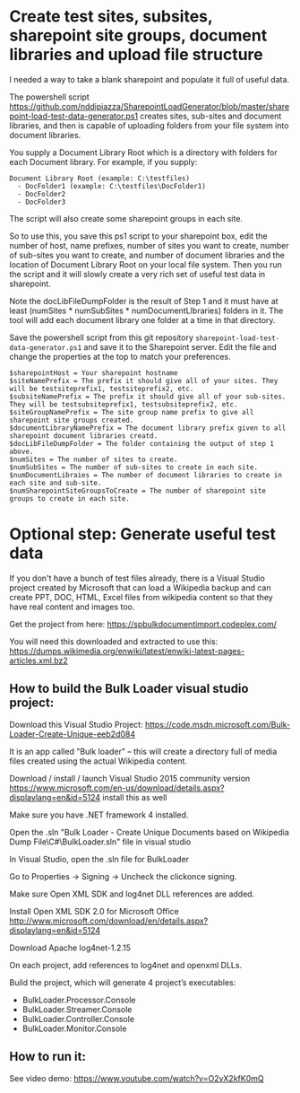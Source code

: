 # Create test sites, subsites, sharepoint site groups, document libraries and upload file structure

I needed a way to take a blank sharepoint and populate it full of useful data.

The powershell script https://github.com/nddipiazza/SharepointLoadGenerator/blob/master/sharepoint-load-test-data-generator.ps1 creates sites, sub-sites and document libraries, and then is capable of uploading folders from your file system into document libraries.

You supply a Document Library Root which is a directory with folders for each Document library. For example, if you supply:

```
Document Library Root (example: C:\testfiles)
  - DocFolder1 (example: C:\testfiles\DocFolder1)
  - DocFolder2
  - DocFolder3
```

The script will also create some sharepoint groups in each site.

So to use this, you save this ps1 script to your sharepoint box, edit the number of host, name prefixes, number of sites you want to create, number of sub-sites you want to create, and number of document libraries and the location of Document Library Root on your local file system. Then you run the script and it will slowly create a very rich set of useful test data in sharepoint.

Note the docLibFileDumpFolder is the result of Step 1 and it must have at least (numSites * numSubSites * numDocumentLIbraries) folders in it. The tool will add each document library one folder at a time in that directory. 

Save the powershell script from this git repository `sharepoint-load-test-data-generator.ps1` and save it to the Sharepoint server. Edit the file and change the properties at the top to match your preferences. 

```
$sharepointHost = Your sharepoint hostname
$siteNamePrefix = The prefix it should give all of your sites. They will be testsiteprefix1, testsiteprefix2, etc.
$subsiteNamePrefix = The prefix it should give all of your sub-sites. They will be testsubsiteprefix1, testsubsiteprefix2, etc.
$siteGroupNamePrefix = The site group name prefix to give all sharepoint site groups created.
$documentLibraryNamePrefix = The document library prefix given to all sharepoint document libraries creatd.
$docLibFileDumpFolder = The folder containing the output of step 1 above.
$numSites = The number of sites to create.
$numSubSites = The number of sub-sites to create in each site.
$numDocumentLibraies = The number of document libraries to create in each site and sub-site.
$numSharepointSiteGroupsToCreate = The number of sharepoint site groups to create in each site. 
```
# Optional step: Generate useful test data

If you don't have a bunch of test files already, there is a Visual Studio project created by Microsoft that can load a Wikipedia backup and can create PPT, DOC, HTML, Excel files from wikipedia content so that they have real content and images too.

Get the project from here: https://spbulkdocumentimport.codeplex.com/

You will need this downloaded and extracted to use this: https://dumps.wikimedia.org/enwiki/latest/enwiki-latest-pages-articles.xml.bz2

## How to build the Bulk Loader visual studio project:

Download this Visual Studio Project:
https://code.msdn.microsoft.com/Bulk-Loader-Create-Unique-eeb2d084

It is an app called "Bulk loader" – this will create a directory full of media files created using the actual Wikipedia content.

Download / install / launch Visual Studio 2015 community version
https://www.microsoft.com/en-us/download/details.aspx?displaylang=en&id=5124 install this as well

Make sure you have .NET framework 4 installed.

Open the .sln "Bulk Loader - Create Unique Documents based on Wikipedia Dump File\C#\BulkLoader.sln" file in visual studio

In Visual Studio, open the .sln file for BulkLoader

Go to Properties → Signing → Uncheck the clickonce signing.

Make sure Open XML SDK and log4net DLL references are added.

Install Open XML SDK 2.0 for Microsoft Office
http://www.microsoft.com/download/en/details.aspx?displaylang=en&id=5124

Download Apache log4net-1.2.15

On each project, add references to log4net and openxml DLLs.

Build the project, which will generate 4 project’s executables:

 * BulkLoader.Processor.Console
 * BulkLoader.Streamer.Console
 * BulkLoader.Controller.Console
 * BulkLoader.Monitor.Console

## How to run it: 

See video demo: https://www.youtube.com/watch?v=O2vX2kfK0mQ
